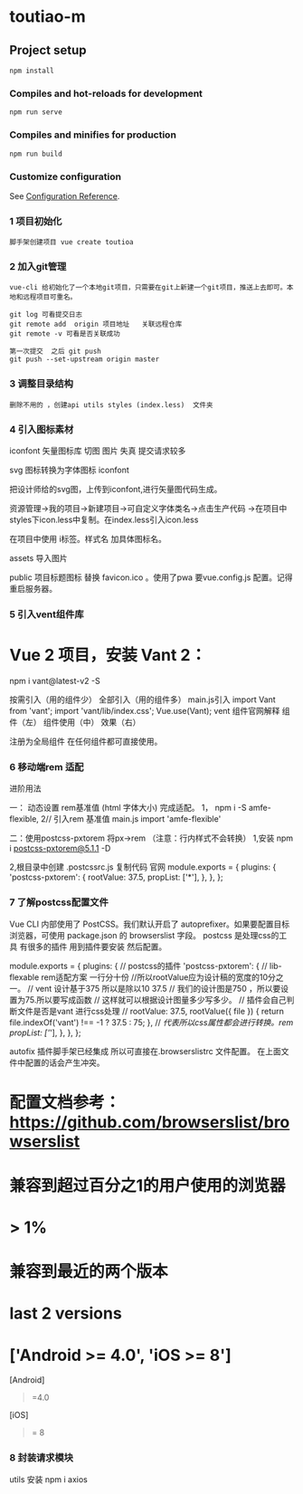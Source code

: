 # toutiao-m

## Project setup
```
npm install
```

### Compiles and hot-reloads for development
```
npm run serve
```

### Compiles and minifies for production
```
npm run build
```

### Customize configuration
See [Configuration Reference](https://cli.vuejs.org/config/).
### 1 项目初始化
```
脚手架创建项目 vue create toutioa

```
### 2 加入git管理

```
vue-cli 给初始化了一个本地git项目，只需要在git上新建一个git项目，推送上去即可。本地和远程项目可重名。

git log 可看提交日志
git remote add  origin 项目地址   关联远程仓库
git remote -v 可看是否关联成功

第一次提交  之后 git push 
git push --set-upstream origin master
```

### 3 调整目录结构
```
删除不用的 ，创建api utils styles (index.less)  文件夹

```
### 4 引入图标素材
iconfont  矢量图标库 
切图 图片 失真 提交请求较多

svg 图标转换为字体图标 iconfont

把设计师给的svg图，上传到iconfont,进行矢量图代码生成。

资源管理->我的项目->新建项目->可自定义字体类名->点击生产代码
->在项目中styles下icon.less中复制。在index.less引入icon.less

在项目中使用 i标签。样式名 加具体图标名。

assets 导入图片

public 项目标题图标 替换 favicon.ico 。使用了pwa 要vue.config.js 配置。记得重启服务器。

### 5 引入vent组件库

# Vue 2 项目，安装 Vant 2：
npm i vant@latest-v2 -S

按需引入（用的组件少）
全部引入（用的组件多）
main.js引入 
import Vant from 'vant';
import 'vant/lib/index.css';
Vue.use(Vant);
vent 组件官网解释  组件（左）  组件使用（中）  效果（右）

注册为全局组件 在任何组件都可直接使用。  

### 6  移动端rem 适配
进阶用法

一： 动态设置 rem基准值  (html 字体大小) 完成适配。
1， npm i -S amfe-flexible,
2// 引入rem 基准值 main.js
import 'amfe-flexible'
  
二：使用postcss-pxtorem 将px->rem  （注意：行内样式不会转换）
1,安装
npm i postcss-pxtorem@5.1.1 -D

2,根目录中创建 .postcssrc.js
复制代码 官网
module.exports = {
  plugins: {
    'postcss-pxtorem': {
      rootValue: 37.5,
      propList: ['*'],
    },
  },
};
### 7 了解postcss配置文件
Vue CLI 内部使用了 PostCSS。我们默认开启了 autoprefixer。如果要配置目标浏览器，可使用 package.json 的 browserslist 字段。
postcss 是处理css的工具
有很多的插件 用到插件要安装 然后配置。

module.exports = {
    plugins: {
        // postcss的插件
        'postcss-pxtorem': {
            // lib-flexable rem适配方案 一行分十份
            //所以rootValue应为设计稿的宽度的10分之一。
            // vent 设计基于375 所以是除以10 37.5 
            // 我们的设计图是750 ，所以要设置为75.所以要写成函数
            // 这样就可以根据设计图量多少写多少。
            //  插件会自己判断文件是否是vant  进行css处理
            // rootValue: 37.5,
            rootValue({ file }) {
                return file.indexOf('vant') !== -1 ? 37.5 : 75;
            },
            // *代表所以css属性都会进行转换。rem
            propList: ['*'],
        },
    },
};

autofix 插件脚手架已经集成 所以可直接在.browserslistrc 文件配置。 在上面文件中配置的话会产生冲突。
# 配置文档参考：https://github.com/browserslist/browserslist

# 兼容到超过百分之1的用户使用的浏览器
# > 1%

# 兼容到最近的两个版本
# last 2 versions

# ['Android >= 4.0', 'iOS >= 8']

[Android]
>=4.0

[iOS]
>= 8
### 8 封装请求模块
utils
安装
npm i axios 


